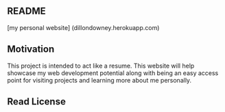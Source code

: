 ## README

[my personal website] (dillondowney.herokuapp.com)

## Motivation

This project is intended to act like a resume.  This website will help showcase my web development potential along with being an easy access point for visiting projects and learning more about me personally.

## Read License

